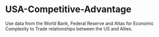 # USA-Competitive-Advantage
Use data from the World Bank, Federal Reserve and Altas for Economic Complexity to Trade relationships between the US and Allies. 
